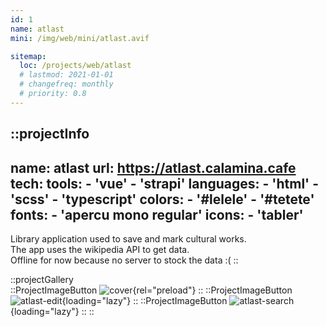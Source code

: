 ```yaml
---
id: 1
name: atlast
mini: /img/web/mini/atlast.avif

sitemap:
  loc: /projects/web/atlast
  # lastmod: 2021-01-01
  # changefreq: monthly
  # priority: 0.8
---
```


::projectInfo
---
name: atlast
url: https://atlast.calamina.cafe
tech: 
    tools:
      - 'vue'
      - 'strapi'
    languages:
      - 'html'
      - 'scss'
      - 'typescript'
    colors:
      - '#lelele'
      - '#tetete'
    fonts:
      - 'apercu mono regular'
    icons:
      - 'tabler'
---
Library application used to save and mark cultural works.\
The app uses the wikipedia API to get data.\
Offline for now because no server to stock the data :(
::

::projectGallery  
  ::ProjectImageButton
    ![cover](/img/web/atlast.avif){rel="preload"}
  ::
  ::ProjectImageButton
    ![atlast-edit](/img/web/atlast/atlast-edit.avif){loading="lazy"}
  ::
  ::ProjectImageButton
    ![atlast-search](/img/web/atlast/atlast-search.avif){loading="lazy"}
  :: 
::

<!-- 
::projectFeatures
- Authentication with JWT token
- Custom notification & alert
- Interface customization
- Wikipedia API for search and data
- User search and library compare
:: -->
